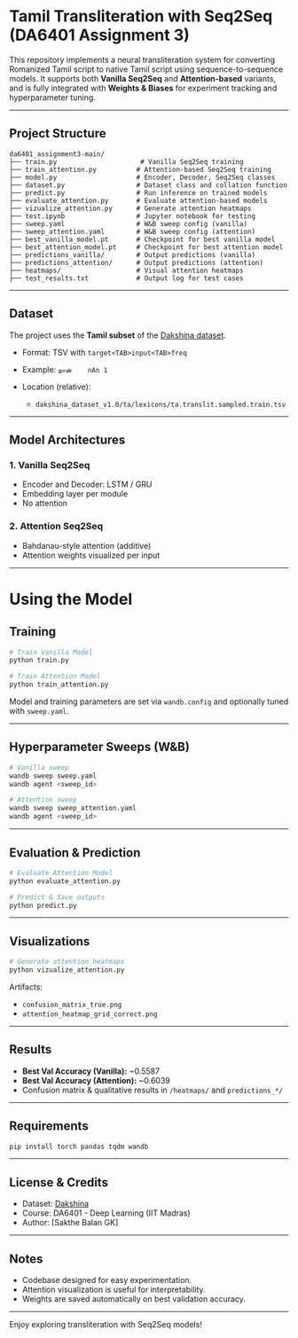 # Tamil Transliteration with Seq2Seq (DA6401 Assignment 3)

This repository implements a neural transliteration system for converting Romanized Tamil script to native Tamil script using sequence-to-sequence models. It supports both **Vanilla Seq2Seq** and **Attention-based** variants, and is fully integrated with **Weights & Biases** for experiment tracking and hyperparameter tuning.

---

## Project Structure

```
da6401_assignment3-main/
├── train.py                     # Vanilla Seq2Seq training
├── train_attention.py          # Attention-based Seq2Seq training
├── model.py                    # Encoder, Decoder, Seq2Seq classes
├── dataset.py                  # Dataset class and collation function
├── predict.py                  # Run inference on trained models
├── evaluate_attention.py       # Evaluate attention-based models
├── vizualize_attention.py      # Generate attention heatmaps
├── test.ipynb                  # Jupyter notebook for testing
├── sweep.yaml                  # W&B sweep config (vanilla)
├── sweep_attention.yaml        # W&B sweep config (attention)
├── best_vanilla_model.pt       # Checkpoint for best vanilla model
├── best_attention_model.pt     # Checkpoint for best attention model
├── predictions_vanilla/        # Output predictions (vanilla)
├── predictions_attention/      # Output predictions (attention)
├── heatmaps/                   # Visual attention heatmaps
├── test_results.txt            # Output log for test cases
```

---

## Dataset

The project uses the **Tamil subset** of the [Dakshina dataset](https://huggingface.co/datasets/dakshina).

* Format: TSV with `target<TAB>input<TAB>freq`
* Example: `நான்	nAn	1`
* Location (relative):

  * `dakshina_dataset_v1.0/ta/lexicons/ta.translit.sampled.train.tsv`

---

## Model Architectures

### 1. Vanilla Seq2Seq

* Encoder and Decoder: LSTM / GRU
* Embedding layer per module
* No attention

### 2. Attention Seq2Seq

* Bahdanau-style attention (additive)
* Attention weights visualized per input

---
# Using the Model
## Training

```bash
# Train Vanilla Model
python train.py

# Train Attention Model
python train_attention.py
```

Model and training parameters are set via `wandb.config` and optionally tuned with `sweep.yaml`.

---

## Hyperparameter Sweeps (W\&B)

```bash
# Vanilla sweep
wandb sweep sweep.yaml
wandb agent <sweep_id>

# Attention sweep
wandb sweep sweep_attention.yaml
wandb agent <sweep_id>
```

---

## Evaluation & Prediction

```bash
# Evaluate Attention Model
python evaluate_attention.py

# Predict & Save outputs
python predict.py
```

---

## Visualizations

```bash
# Generate attention heatmaps
python vizualize_attention.py
```

Artifacts:

* `confusion_matrix_true.png`
* `attention_heatmap_grid_correct.png`

---

## Results

* **Best Val Accuracy (Vanilla):** \~0.5587
* **Best Val Accuracy (Attention):** \~0.6039
* Confusion matrix & qualitative results in `/heatmaps/` and `predictions_*/`

---

## Requirements

```bash
pip install torch pandas tqdm wandb
```

---

## License & Credits

* Dataset: [Dakshina](https://huggingface.co/datasets/dakshina)
* Course: DA6401 - Deep Learning (IIT Madras)
* Author: \[Sakthe Balan GK]

---

## Notes

* Codebase designed for easy experimentation.
* Attention visualization is useful for interpretability.
* Weights are saved automatically on best validation accuracy.

---

Enjoy exploring transliteration with Seq2Seq models!
